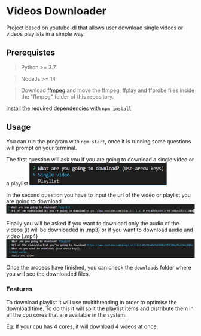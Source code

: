# Videos Downloader

Project based on [youtube-dl](https://github.com/ytdl-org/youtube-dl) that allows user download single videos or videos playlists in a simple way.

## Prerequistes

> Python >= 3.7

> NodeJs >= 14

> Download [ffmpeg](https://ffmpeg.org/download.html) and move the ffmpeg, ffplay and ffprobe files inside the "ffmpeg" folder of this repository.

Install the required dependencies with ```npm install```

## Usage

You can run the program with ```npm start```, once it is running some questions will prompt on your terminal.

The first question will ask you if you are going to download a single video or a playlist
![First question](images/firstQuestion.png "First question")

In the second question you have to input the url of the video or playlist you are going to download
![Second question](images/secondQuestion.png "Second question")

Finally you will be asked if you want to download only the audio of the videos (it will be downloaded in .mp3) or if you want to download audio and video (.mp4)
![Third question](images/thirdQuestion.png "Third question")

Once the process have finished, you can check the ```downloads``` folder where you will see the downloaded files.

### Features

To download playlist it will use multithreading in order to optimise the download time. To do this it will split the playlist items and distribute them in all the cpu cores that are available in the system.

Eg: If your cpu has 4 cores, it will download 4 videos at once.
